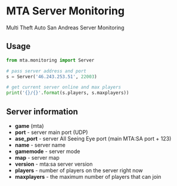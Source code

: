 # MTA Server Monitoring
Multi Theft Auto San Andreas Server Monitoring


## Usage
```python
from mta.monitoring import Server

# pass server address and port
s = Server('46.243.253.51', 22003)

# get current server online and max players
print('{}/{}'.format(s.players, s.maxplayers))
```

## Server information
* **game** (mta)
* **port** - server main port (UDP)
* **ase_port** - server All Seeing Eye port (main MTA:SA port + 123)
* **name** - server name
* **gamemode** - server mode
* **map** - server map
* **version** - mta:sa server version
* **players** - number of players on the server right now
* **maxplayers** - the maximum number of players that can join
